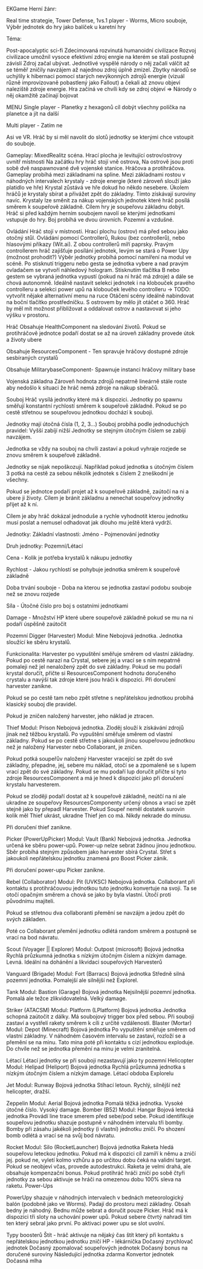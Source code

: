 EKGame
Herní žánr:

Real time strategie, Tower Defense, 1vs.1 player - Worms, Micro souboje, Výběr jednotek do hry jako balíček u karetní hry

Téma:

Post-apocalyptic sci-fi
Zdecimovaná rozvinutá humanoidní civilizace
Rozvoj civilizace umožnil vysoce efektivní zdroj enrgie na kterém se stali postupně závislí
Zdroj začal ubývat. Jednotlivé vyspělé národy o něj začali válčit až se téměř zničily navzájem až najednou zdroj úplně zmizel.
Zbytky národů se uchýlily k hibernaci pomocí starých nevýkonných zdrojů energie (vizuál různě improvizovaně pobastlený jako Fallout) a čekali až znovu objeví naleziště zdroje energie.
Hra začíná ve chvíli kdy se zdroj objeví => Národy o něj okamžitě začínají bojovat

MENU
Single player - Planetky z hexagonů
cíl dobýt všechny políčka na planetce a jít na další

Multi player - Zatím ne

Asi ve VR.
Hráč by si měl navolit do slotů jednotky se kterými chce vstoupit do souboje.

Gameplay:
MixedRealitz scéna.
Hrací plocha je levitující ostrov/ostrovy uvnitř místnosti
Na začátku hry hráč stojí vně ostrova,
Na ostrově jsou proti sobě dvě naspawnované dvě vojenské stanice. Hráčova a protihráčova.
Gameplay probíhá mezi základnami na spline.
Mezi základnami rostou v náhodných intervalech krystaly - zdroje energie (které zároveň slouží jako platidlo ve hře)
Krystal zůstává ve hře dokud ho někdo nesebere.
Úkolem hráčů je krystaly sbírat a přivážet zpět do základny. Tímto získávají suroviny navíc.
Krystaly lze směnit za nákup vojenských jednotek které hráč posílá směrem k soupeřově základně.
Cílem hry je soupeřovu základnu dobýt.
Hráč si před každým herním soubojem navolí se kterými jednotkami vstupuje do hry.
Boj probíhá ve dvou úrovních. Pozemní a vzdušné.

Ovládání
Hráč stojí v místnosti. Hrací plochu (ostrov) má před sebou jako otočný stůl.
Ovládání pomocí Controllerů, Rukou (bez controllerů), nebo hlasovými příkazy (Wit.ai).
Z obou controllerů míří paprsky.
Pravým controllerem hráč zajišťuje posílání jednotek, levým se stará o Power Upy (možnost prohodit?)
Výběr jednotky probíhá pomocí namíření na modul ve scéně. Po stisknutí triggeru nebo gesta se jednotka vybere a nad pravým ovladačem se vytvoří náhledový hologram.
Stisknutím tlačítka B nebo gestem se vybraná jednotka vypustí (pokud na ni hráč má zdroje) a dále se chová autonomně.
Ideálně nastavit selekci jednotek i na klobouček pravého controlleru a selekci power upů na klobouček levého controlleru -> TODO: vytvořit nějaké alternativní menu na ruce
Otáčení scény ideálně nabindovat na boční tlačítko prostředníčku.
S ostrovem by mělo jít otáčet o 360. Hráč by měl mít možnost přibližovat a oddalovat ostrov a nastavovat si jeho výšku v prostoru.

Hráč
Obsahuje HealthComponent na sledování životů. Pokud se protihráčově jednotce podaří dostat se až na úroveň základny provede útok a životy ubere

Obsahuje ResourcesComponent - Ten spravuje hráčovy dostupné zdroje sesbíraných crystalů

Obsahuje MilitarybaseComponent- Spawnuje instanci hráčovy military base


Vojenská základna
Zároveň hodnota zdrojů nepatrně lineárně stále roste aby nedošlo k situaci že hráč nemá zdroje na nákup sběračů.

Souboj
Hráč vysílá jednotky které má k dispozici.
Jednotky po spawnu směřují konstantní rychlostí směrem k soupeřově základně.
Pokud se po cestě střetnou se soupeřovou jednotkou dochází k souboji.

Jednotky mají útočná čísla (1, 2, 3…)
Souboj probíhá podle jednoduchých pravidel:
Vyšší zabíjí nižší
Jednotky se stejným útočným číslem se zabijí navzájem.

Jednotka se vždy na souboj na chvíli zastaví a pokud vyhraje rozjede se znovu směrem k soupeřově základně.

Jednotky se nijak nepoškozují. Například pokud jednotka s útočným číslem 3 potká na cestě za sebou několik jednotek s číslem 2 zneškodní je všechny.

Pokud se jednotce podaří projet až k soupeřově základně, zaútočí na ni a ubere ji životy.
Cílem je bránit základnu a nenechat soupeřovy jednotky přijet až k ní.

Cílem je aby hráč dokázal jednoduše a rychle vyhodnotit kterou jednotku musí poslat a nemusel odhadovat jak dlouho mu ještě která vydrží.

Jednotky:
Základní vlastnosti:
Jméno - Pojmenování jednotky

Druh jednotky: Pozemní/Létací

Cena - Kolik je potřeba krystalů k nákupu jednotky

Rychlost - Jakou rychlostí se pohybuje jednotka směrem k soupeřově základně

Doba trvání souboje - Doba na kterou se jednotka zastaví podobu souboje než se znovu
rozjede

Síla - Útočné číslo pro boj s ostatními jednotkami

Damage - Množství HP které ubere soupeřově základně pokud se mu na ni podaří úspěšně zaútočit


Pozemní
Digger (Harvester)
Modul: Mine
Nebojová jednotka.
Jednotka sloužící ke sběru krystalů.

Funkcionalita:
Harvester po vypuštění směřuje směrem od vlastní základny. Pokud po cestě narazí na Crystal, sebere jej a vrací se s ním nepatrně pomaleji než jel nenaložený zpět do své základny. Pokud se mu podaří krystal doručït, přičte si ResourcesComponent hodnotu doručeného crystalu a navýší tak zdroje které jsou hráči k dispozici.
Při doručení harvester zanikne.

Pokud se po cestě tam nebo zpět střetne s nepřátelskou jednotkou probíhá klasický souboj dle pravidel.

Pokud je zničen naložený harvester, jeho náklad je ztracen.


Thief
Modul: Prison
Nebojová jednotka.
Zloděj slouží k získávání zdrojů jinak než těžbou krystalů.
Po vypuštění směřuje směrem od vlastní základny. Pokud se po cestě střetne s jakoukoli jinou soupeřovou jednotkou než je naložený Harvester nebo Collaborant, je zničen.

Pokud potká soupeřův naložený Harvester vracející se zpět do své základny, přepadne, jej, sebere mu náklad, otočí se a zpomaleně se s lupem vrací zpět do své základny. Pokud se mu podaří lup doručit přičte si tyto zdroje ResourcesComponent a má je hned k dispozici jako při doručení krystalu harvesterem.

Pokud se zloději podaří dostat až k soupeřově základně, neútčí na ni ale ukradne ze soupeřovy ResourcesComponenty určený obnos a vrací se zpět stejně jako by přepadl Harvester. Pokud Soupeř neměl dostatek surovin kolik měl Thief ukrást, ukradne Thief jen co má. Nikdy nekrade do mínusu.

Při doručení thief zanikne.

Picker (PowerUpPicker)
Modul: Vault (Bank)
Nebojová jednotka.
Jednotka určená ke sběru power-upů.
Power-up nelze sebrat žádnou jinou jednotkou. Sběr probíhá stejným způsobem jako harvester sbírá Crystal.
Střet s jakoukoli nepřátelskou jednotku znamená pro Boost Picker zánik.

Při doručení power-upu Picker zanikne.

Rebel (Collaborator)
Modul: Pit (UVKSC)
Nebojová jednotka.
Collaborant při kontaktu s protihráčouvou jednotkou tuto jednotku konvertuje na svoji. Ta se otočí opačným směrem a chová se jako by byla vlastní. Útočí proti původnímu majiteli.

Pokud se střetnou dva collaboranti přemění se navzájm a jedou zpět do svých základen.

Poté co Collaborant přemění jednotku odlétá random směrem a postupně se vrací na bod návratu.

Scout (Voyager || Explorer)
Modul: Outpost (microsoft)
Bojová jednotka
Rychlá průzkumná jednotka s nízkým útočným číslem a nízkým damage.
Levná. Ideální na dohánění a likvidaci soupeřových Harvesterů

Vanguard (Brigade)
Modul: Fort (Barracs)
Bojová jednotka
Středně silná pozemní jednotka. Pomalejší ale silnější než Explorel.

Tank
Modul: Bastion (Garage)
Bojová jednotka
Nejsilnější pozemní jednotka. Pomalá ale težce zlikvidovatelná. Velký damage.

Striker (ATACSM)
Modul: Platform (LPlatform)
Bojová jednotka
Jednotka schopná zaútočit z dálky. Má soubojový trigger box před sebou. Při souboji zastaví a vystřelí rakety směrem k cíli z určité vzdálenosti.
Blaster (Mortar)
Modul: Depot (Minecraft)
Bojová jednotka
Po vypuštění směřuje směrem od vlastní základny. V náhodném časovém intervalu se zastaví, rozloží se a přemění se na minu. Tato mina poté při kontaktu s cizí jednotkou exploduje. Do chvíle než se jednotka přemění na minu je velmi zranitelná.



Létací
Létací jednotky se při souboji nezastavují jako ty pozemní
Helicopter
Modul: Helipad (Heliport)
Bojová jednotka
Rychlá průzkumná jednotka s nízkým útočným číslem a nízkým damage.
Létací obdoba Explorelu

Jet
Modul: Runway
Bojová jednotka
Stíhací letoun.
Rychlý, silnější než helicopter, dražší.

Zeppelin
Modul: Aerial
Bojová jednotka
Pomalá těžká jednotka. Vysoké útočné číslo. Vysoký damage.
Bomber (B52)
Modul: Hangar
Bojová letecká jednotka
Provádí line trace smerem před sebe/pod sebe. Pokud identifikuje soupeřovu jednotku shazuje postupně v náhodném intervalu tři bomby. Bomby při zásahu jakékoli jednotky (i vlastní) jednotku zničí. Po shození bomb odlétá a vrací se na svůj bod návratu.

Rocket
Modul: Silo (RocketLauncher)
Bojová jednotka
Raketa hledá soupeřovu leteckou jednotku. Pokud má k dispozici cíl zamíří k němu a zničí jej. pokud ne, vyletí kolmo vzhůru a po určitou dobu čeká na validní target. Pokud se neobjeví včas, provede autodestrukci.
Raketa je velmi drahá, ale obsahuje kompenzační bonus. Pokud protihráč hráči zničí po sobě čtyři jednotky za sebou aktivuje se hráči na omezenou dobu 100% sleva na raketu.
Power-Ups

PowerUpy shazuje v náhodných intervalech v bednách meteorologický balón (podobně jako ve Worms).
Padají do prostoru mezi základny.
Obsah bedny je náhodný.
Bednu může sebrat a doručit pouze Picker.
Hráč má k dispozici tři sloty na uchování power upů. Pokud sebere čtvrtý nahradí tím ten který sebral jako první.
Po aktivaci power upu se slot uvolní.

Typy boosterů
Štít - hráč aktivuje na nějaký čas štít který při kontaktu s nepřátelskou jednotkou jednotku zničí
HP - lékárnička
Dočasný zrychlovač jednotek
Dočasný  zpomalovač soupeřových jednotek
Dočasný bonus na doručené suroviny
Následující jednotka zdarma
Konvertor jednotek
Dočasná mlha






